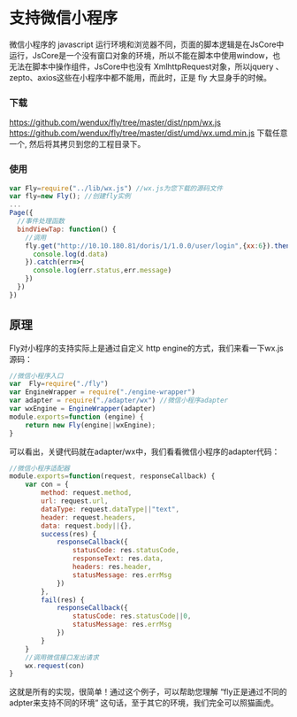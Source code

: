 # 支持微信小程序

微信小程序的 javascript 运行环境和浏览器不同，页面的脚本逻辑是在JsCore中运行，JsCore是一个没有窗口对象的环境，所以不能在脚本中使用window，也无法在脚本中操作组件，JsCore中也没有 XmlhttpRequest对象，所以jquery 、zepto、axios这些在小程序中都不能用，而此时，正是 fly 大显身手的时候。


### 下载
https://github.com/wendux/fly/tree/master/dist/npm/wx.js 
https://github.com/wendux/fly/tree/master/dist/umd/wx.umd.min.js 
下载任意一个, 然后将其拷贝到您的工程目录下。

### 使用

```javascript
var Fly=require("../lib/wx.js") //wx.js为您下载的源码文件
var fly=new Fly(); //创建fly实例
...
Page({
  //事件处理函数
  bindViewTap: function() {
    //调用
    fly.get("http://10.10.180.81/doris/1/1.0.0/user/login",{xx:6}).then((d)=>{
      console.log(d.data)
    }).catch(err=>{
      console.log(err.status,err.message)
    })
  })
})
```



## 原理

Fly对小程序的支持实际上是通过自定义 http engine的方式，我们来看一下wx.js源码：

```javascript
//微信小程序入口
var  Fly=require("./fly")
var EngineWrapper = require("./engine-wrapper")
var adapter = require("./adapter/wx") //微信小程序adapter
var wxEngine = EngineWrapper(adapter)
module.exports=function (engine) {
    return new Fly(engine||wxEngine);
}
```

可以看出，关键代码就在adapter/wx中，我们看看微信小程序的adapter代码：

```javascript
//微信小程序适配器
module.exports=function(request, responseCallback) {
    var con = {
        method: request.method,
        url: request.url,
        dataType: request.dataType||"text",
        header: request.headers,
        data: request.body||{},
        success(res) {
            responseCallback({
                statusCode: res.statusCode,
                responseText: res.data,
                headers: res.header,
                statusMessage: res.errMsg
            })
        },
        fail(res) {
            responseCallback({
                statusCode: res.statusCode||0,
                statusMessage: res.errMsg
            })
        }
    }
    //调用微信接口发出请求
    wx.request(con)
}
```

这就是所有的实现，很简单！通过这个例子，可以帮助您理解 “fly正是通过不同的adpter来支持不同的环境” 这句话，至于其它的环境，我们完全可以照猫画虎。
